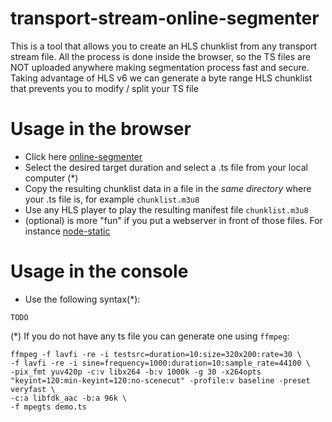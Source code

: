 # transport-stream-online-segmenter

This is a tool that allows you to create an HLS chunklist from any transport stream file.
All the process is done inside the browser, so the TS files are NOT uploaded anywhere making segmentation process fast and secure.
Taking advantage of HLS v6 we can generate a byte range HLS chunklist that prevents you to modify / split your TS file

# Usage in the browser

* Click here [online-segmenter](https://TODO)
* Select the desired target duration and select a .ts file from your local computer (*)
* Copy the resulting chunklist data in a file in the *same directory* where your .ts file is, for example `chunklist.m3u8`
* Use any HLS player to play the resulting manifest file `chunklist.m3u8`
* (optional) is more "fun" if you put a webserver in front of those files. For instance [node-static](https://github.com/cloudhead/node-static)

# Usage in the console

* Use the following syntax(*):
```
TODO
```

(*) If you do not have any ts file you can generate one using `ffmpeg`:
```
ffmpeg -f lavfi -re -i testsrc=duration=10:size=320x200:rate=30 \
-f lavfi -re -i sine=frequency=1000:duration=10:sample_rate=44100 \
-pix_fmt yuv420p -c:v libx264 -b:v 1000k -g 30 -x264opts "keyint=120:min-keyint=120:no-scenecut" -profile:v baseline -preset veryfast \
-c:a libfdk_aac -b:a 96k \
-f mpegts demo.ts
```


